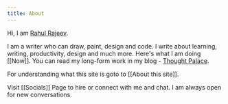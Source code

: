 ```yaml
---
title: About
---
```


Hi, I am [Rahul Rajeev](https://.rahulrajeev.net/).  
  
I am a writer who can draw, paint, design and code. 
I write about learning, writing, productivity, design and much more. Here's what I am doing [[Now]]. You can read my long-form work in my blog - [Thought Palace](https://blog.rahulrajeev.net).

For understanding what this site is goto to [[About this site]].

Visit [[Socials]] Page to hire or connect with me and chat. I am always open for new conversations.
  
